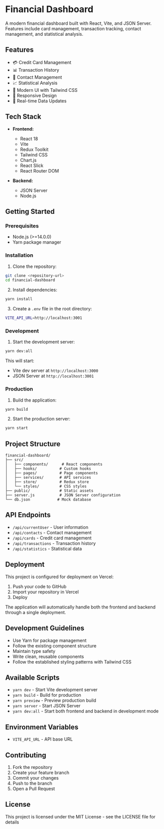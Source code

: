 # Financial Dashboard

A modern financial dashboard built with React, Vite, and JSON Server. Features include card management, transaction tracking, contact management, and statistical analysis.

## Features

- 💳 Credit Card Management
- 📊 Transaction History
- 👥 Contact Management
- 📈 Statistical Analysis
- 🎨 Modern UI with Tailwind CSS
- 📱 Responsive Design
- 🔄 Real-time Data Updates

## Tech Stack

- **Frontend:**
  - React 18
  - Vite
  - Redux Toolkit
  - Tailwind CSS
  - Chart.js
  - React Slick
  - React Router DOM

- **Backend:**
  - JSON Server
  - Node.js

## Getting Started

### Prerequisites

- Node.js (>=14.0.0)
- Yarn package manager

### Installation

1. Clone the repository:
```bash
git clone <repository-url>
cd financial-dashboard
```

2. Install dependencies:
```bash
yarn install
```

3. Create a `.env` file in the root directory:
```bash
VITE_API_URL=http://localhost:3001
```

### Development

1. Start the development server:
```bash
yarn dev:all
```

This will start:
- Vite dev server at `http://localhost:3000`
- JSON Server at `http://localhost:3001`

### Production

1. Build the application:
```bash
yarn build
```

2. Start the production server:
```bash
yarn start
```

## Project Structure

```
financial-dashboard/
├── src/
│   ├── components/      # React components
│   ├── hooks/          # Custom hooks
│   ├── pages/          # Page components
│   ├── services/       # API services
│   ├── store/          # Redux store
│   └── styles/         # CSS styles
├── public/             # Static assets
├── server.js           # JSON Server configuration
└── db.json            # Mock database
```

## API Endpoints

- `/api/currentUser` - User information
- `/api/contacts` - Contact management
- `/api/cards` - Credit card management
- `/api/transactions` - Transaction history
- `/api/statistics` - Statistical data

## Deployment

This project is configured for deployment on Vercel:

1. Push your code to GitHub
2. Import your repository in Vercel
3. Deploy

The application will automatically handle both the frontend and backend through a single deployment.

## Development Guidelines

- Use Yarn for package management
- Follow the existing component structure
- Maintain type safety
- Write clean, reusable components
- Follow the established styling patterns with Tailwind CSS

## Available Scripts

- `yarn dev` - Start Vite development server
- `yarn build` - Build for production
- `yarn preview` - Preview production build
- `yarn server` - Start JSON Server
- `yarn dev:all` - Start both frontend and backend in development mode

## Environment Variables

- `VITE_API_URL` - API base URL

## Contributing

1. Fork the repository
2. Create your feature branch
3. Commit your changes
4. Push to the branch
5. Open a Pull Request

## License

This project is licensed under the MIT License - see the LICENSE file for details 